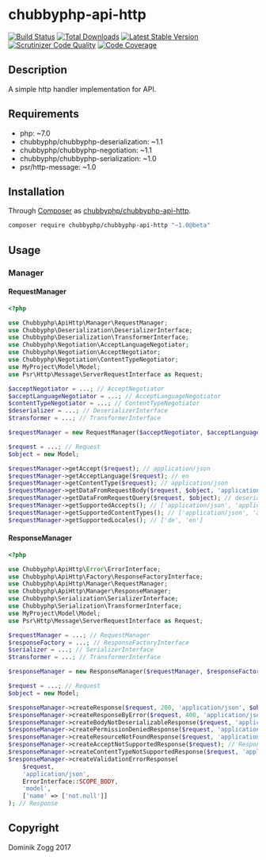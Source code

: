 # chubbyphp-api-http

[![Build Status](https://api.travis-ci.org/chubbyphp/chubbyphp-api-http.png?branch=master)](https://travis-ci.org/chubbyphp/chubbyphp-api-http)
[![Total Downloads](https://poser.pugx.org/chubbyphp/chubbyphp-api-http/downloads.png)](https://packagist.org/packages/chubbyphp/chubbyphp-api-http)
[![Latest Stable Version](https://poser.pugx.org/chubbyphp/chubbyphp-api-http/v/stable.png)](https://packagist.org/packages/chubbyphp/chubbyphp-api-http)
[![Scrutinizer Code Quality](https://scrutinizer-ci.com/g/chubbyphp/chubbyphp-api-http/badges/quality-score.png?b=master)](https://scrutinizer-ci.com/g/chubbyphp/chubbyphp-api-http/?branch=master)
[![Code Coverage](https://scrutinizer-ci.com/g/chubbyphp/chubbyphp-api-http/badges/coverage.png?b=master)](https://scrutinizer-ci.com/g/chubbyphp/chubbyphp-api-http/?branch=master)

## Description

A simple http handler implementation for API.

## Requirements

 * php: ~7.0
 * chubbyphp/chubbyphp-deserialization: ~1.1
 * chubbyphp/chubbyphp-negotiation: ~1.1
 * chubbyphp/chubbyphp-serialization: ~1.0
 * psr/http-message: ~1.0

## Installation

Through [Composer](http://getcomposer.org) as [chubbyphp/chubbyphp-api-http][1].

```sh
composer require chubbyphp/chubbyphp-api-http "~1.0@beta"
```

## Usage

### Manager

#### RequestManager

```php
<?php

use Chubbyphp\ApiHttp\Manager\RequestManager;
use Chubbyphp\Deserialization\DeserializerInterface;
use Chubbyphp\Deserialization\TransformerInterface;
use Chubbyphp\Negotiation\AcceptLanguageNegotiator;
use Chubbyphp\Negotiation\AcceptNegotiator;
use Chubbyphp\Negotiation\ContentTypeNegotiator;
use MyProject\Model\Model;
use Psr\Http\Message\ServerRequestInterface as Request;

$acceptNegotiator = ...; // AcceptNegotiator
$acceptLanguageNegotiator = ...; // AcceptLanguageNegotiator
$contentTypeNegotiator = ...; // ContentTypeNegotiator
$deserializer = ...; // DeserializerInterface
$transformer = ...; // TransformerInterface

$requestManager = new RequestManager($acceptNegotiator, $acceptLanguageNegotiator, $contentTypeNegotiator, $deserializer, $transformer);

$request = ...; // Request
$object = new Model;

$requestManager->getAccept($request); // application/json
$requestManager->getAcceptLanguage($request); // en
$requestManager->getContentType($request); // application/json
$requestManager->getDataFromRequestBody($request, $object, 'application/json'); // deserialize data from body to $object
$requestManager->getDataFromRequestQuery($request, $object); // deserialize query from body to $object
$requestManager->getSupportedAccepts(); // ['application/json', 'application/xml']
$requestManager->getSupportedContentTypes(); // ['application/json', 'application/xml']
$requestManager->getSupportedLocales(); // ['de', 'en']
```

#### ResponseManager

```php
<?php

use Chubbyphp\ApiHttp\Error\ErrorInterface;
use Chubbyphp\ApiHttp\Factory\ResponseFactoryInterface;
use Chubbyphp\ApiHttp\Manager\RequestManager;
use Chubbyphp\ApiHttp\Manager\ResponseManager;
use Chubbyphp\Serialization\SerializerInterface;
use Chubbyphp\Serialization\TransformerInterface;
use MyProject\Model\Model;
use Psr\Http\Message\ServerRequestInterface as Request;

$requestManager = ...; // RequestManager
$responseFactory = ...; // ResponseFactoryInterface
$serializer = ...; // SerializerInterface
$transformer = ...; // TransformerInterface

$responseManager = new ResponseManager($requestManager, $responseFactory, $serializer, $transformer);

$request = ...; // Request
$object = new Model;

$responseManager->createResponse($request, 200, 'application/json', $object); // Response
$responseManager->createResponseByError($request, 400, 'application/json', $error); // Response
$responseManager->createBodyNotDeserializableResponse($request, 'application/json', 'application/json'); // Response
$responseManager->createPermissionDeniedResponse($request, 'application/json', 'user', ['id' => 1]); // Response
$responseManager->createResourceNotFoundResponse($request, 'application/json', 'model', ['id' => 1]); // Response
$responseManager->createAcceptNotSupportedResponse($request); // Response
$responseManager->createContentTypeNotSupportedResponse($request, 'application/json'); // Response
$responseManager->createValidationErrorResponse(
    $request,
    'application/json',
    ErrorInterface::SCOPE_BODY,
    'model',
    ['name' => ['not.null']]
); // Response
```

## Copyright

Dominik Zogg 2017

[1]: https://packagist.org/packages/chubbyphp/chubbyphp-api-http
